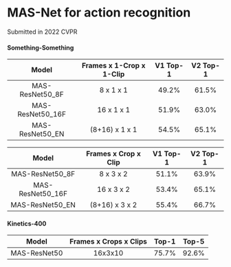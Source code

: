 # MAS-Net for action recognition
Submitted in 2022 CVPR


#### Something-Something
Model  | Frames x 1-Crop x 1-Clip |V1 Top-1 |V2 Top-1| 
:--: | :--: | :--: | :--:| 
MAS-ResNet50_8F  | 8 x 1 x 1      | 49.2%  | 61.5% | 
MAS-ResNet50_16F | 16 x 1 x 1     | 51.9%  | 63.0% | 
MAS-ResNet50_EN  | (8+16) x 1 x 1 | 54.5%  | 65.1% | 

Model  | Frames x Crop x Clip |V1 Top-1 |V2 Top-1| 
:--: | :--: | :--: | :--:| 
MAS-ResNet50_8F  | 8 x 3 x 2      | 51.1%  | 63.9% | 
MAS-ResNet50_16F | 16 x 3 x 2     | 53.4%  | 65.1% | 
MAS-ResNet50_EN  | (8+16) x 3 x 2 | 55.4%  | 66.7% | 

#### Kinetics-400
Model  | Frames x Crops x Clips   | Top-1 | Top-5  |
:--: | :--: | :--: | :--:| 
MAS-ResNet50    | 16x3x10 | 75.7%  | 92.6%  |
